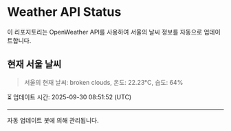 
# Weather API Status

이 리포지토리는 OpenWeather API를 사용하여 서울의 날씨 정보를 자동으로 업데이트합니다.

## 현재 서울 날씨
> 서울의 현재 날씨: broken clouds, 온도: 22.23°C, 습도: 64%

⏳ 업데이트 시간: 2025-09-30 08:51:52 (UTC)

---
자동 업데이트 봇에 의해 관리됩니다.
